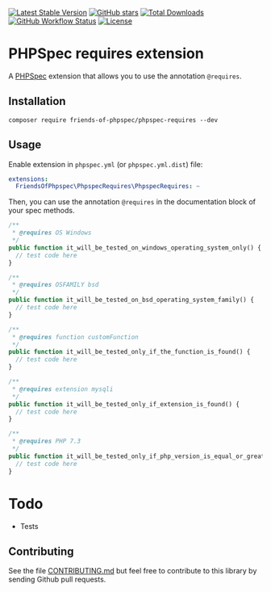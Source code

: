 [![Latest Stable Version](https://img.shields.io/packagist/v/friends-of-phpspec/phpspec-requires.svg?style=flat-square)](https://packagist.org/packages/friends-of-phpspec/phpspec-requires)
 [![GitHub stars](https://img.shields.io/github/stars/friends-of-phpspec/phpspec-requires.svg?style=flat-square)](https://packagist.org/packages/friends-of-phpspec/phpspec-requires)
 [![Total Downloads](https://img.shields.io/packagist/dt/friends-of-phpspec/phpspec-requires.svg?style=flat-square)](https://packagist.org/packages/friends-of-phpspec/phpspec-requires)
 [![GitHub Workflow Status](https://img.shields.io/github/workflow/status/friends-of-phpspec/phpspec-requires/Continuous%20Integration?style=flat-square)](https://github.com/friends-of-phpspec/phpspec-requires/actions)
 [![License](https://img.shields.io/packagist/l/friends-of-phpspec/phpspec-requires.svg?style=flat-square)](https://packagist.org/packages/friends-of-phpspec/phpspec-requires)
 
# PHPSpec requires extension

A [PHPSpec](http://www.phpspec.net) extension that allows you to use the
annotation `@requires`.

## Installation

```shell script
composer require friends-of-phpspec/phpspec-requires --dev
```

## Usage

Enable extension in `phpspec.yml` (or `phpspec.yml.dist`) file:

```yaml
extensions:
  FriendsOfPhpspec\PhpspecRequires\PhpspecRequires: ~
```

Then, you can use the annotation `@requires` in the documentation block of your
spec methods.

```php
/**
 * @requires OS Windows
 */
public function it_will_be_tested_on_windows_operating_system_only() {
  // test code here
}

/**
 * @requires OSFAMILY bsd
 */
public function it_will_be_tested_on_bsd_operating_system_family() {
  // test code here
}

/**
 * @requires function customFunction
 */
public function it_will_be_tested_only_if_the_function_is_found() {
  // test code here
}

/**
 * @requires extension mysqli
 */
public function it_will_be_tested_only_if_extension_is_found() {
  // test code here
}

/**
 * @requires PHP 7.3
 */
public function it_will_be_tested_only_if_php_version_is_equal_or_greater() {
  // test code here
}

```

# Todo

* Tests

## Contributing

See the file [CONTRIBUTING.md](.github/CONTRIBUTING.md) but feel free to
contribute to this library by sending Github pull requests.
